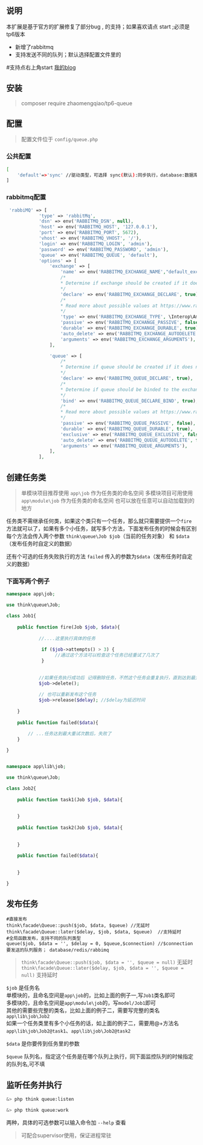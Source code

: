 
## 说明
本扩展是基于官方的扩展修复了部分bug , 的支持；如果喜欢请点 start ;必须是tp6版本
- 新增了rabbitmq
- 支持发送不同的队列；默认选择配置文件里的

#支持点右上角start
[我的blog](http://blog.suiyidian.cn)
## 安装

> composer require zhaomengqiao/tp6-queue

## 配置

> 配置文件位于 `config/queue.php`

### 公共配置

```bash
[
    'default'=>'sync' //驱动类型，可选择 sync(默认):同步执行，database:数据库驱动,redis:Redis驱动 rabbitmq
]
```

### rabbitmq配置
```php
 'rabbiMQ' => [
            'type' => 'rabbitMq',
            'dsn' => env('RABBITMQ_DSN', null),
            'host' => env('RABBITMQ_HOST', '127.0.0.1'),
            'port' => env('RABBITMQ_PORT', 5672),
            'vhost' => env('RABBITMQ_VHOST', '/'),
            'login' => env('RABBITMQ_LOGIN', 'admin'),
            'password' => env('RABBITMQ_PASSWORD', 'admin'),
            'queue' => env('RABBITMQ_QUEUE', 'default'),
            'options' => [
                'exchange' => [
                    'name' => env('RABBITMQ_EXCHANGE_NAME',"default_exchange"),
                    /*
                    * Determine if exchange should be created if it does not exist.
                    */
                    'declare' => env('RABBITMQ_EXCHANGE_DECLARE', true),
                    /*
                    * Read more about possible values at https://www.rabbitmq.com/tutorials/amqp-concepts.html
                    */
                    'type' => env('RABBITMQ_EXCHANGE_TYPE', \Interop\Amqp\AmqpTopic::TYPE_DIRECT),
                    'passive' => env('RABBITMQ_EXCHANGE_PASSIVE', false),
                    'durable' => env('RABBITMQ_EXCHANGE_DURABLE', true),
                    'auto_delete' => env('RABBITMQ_EXCHANGE_AUTODELETE', false),
                    'arguments' => env('RABBITMQ_EXCHANGE_ARGUMENTS'),
                ],

                'queue' => [
                    /*
                    * Determine if queue should be created if it does not exist.
                    */
                    'declare' => env('RABBITMQ_QUEUE_DECLARE', true),
                    /*
                    * Determine if queue should be binded to the exchange created.
                    */
                    'bind' => env('RABBITMQ_QUEUE_DECLARE_BIND', true),
                    /*
                    * Read more about possible values at https://www.rabbitmq.com/tutorials/amqp-concepts.html
                    */
                    'passive' => env('RABBITMQ_QUEUE_PASSIVE', false),
                    'durable' => env('RABBITMQ_QUEUE_DURABLE', true),
                    'exclusive' => env('RABBITMQ_QUEUE_EXCLUSIVE', false),
                    'auto_delete' => env('RABBITMQ_QUEUE_AUTODELETE', false),
                    'arguments' => env('RABBITMQ_QUEUE_ARGUMENTS'),
                ],
            ],

```
## 创建任务类
> 单模块项目推荐使用 `app\job` 作为任务类的命名空间
> 多模块项目可用使用 `app\module\job` 作为任务类的命名空间
> 也可以放在任意可以自动加载到的地方

任务类不需继承任何类，如果这个类只有一个任务，那么就只需要提供一个`fire`方法就可以了，如果有多个小任务，就写多个方法，下面发布任务的时候会有区别  
每个方法会传入两个参数 `think\queue\Job $job`（当前的任务对象） 和 `$data`（发布任务时自定义的数据）

还有个可选的任务失败执行的方法 `failed` 传入的参数为`$data`（发布任务时自定义的数据）

### 下面写两个例子

```php
namespace app\job;

use think\queue\Job;

class Job1{
    
    public function fire(Job $job, $data){
    
            //....这里执行具体的任务 
            
             if ($job->attempts() > 3) {
                  //通过这个方法可以检查这个任务已经重试了几次了
             }
            
            
            //如果任务执行成功后 记得删除任务，不然这个任务会重复执行，直到达到最大重试次数后失败后，执行failed方法
            $job->delete();
            
            // 也可以重新发布这个任务
            $job->release($delay); //$delay为延迟时间
          
    }
    
    public function failed($data){
    
        // ...任务达到最大重试次数后，失败了
    }

}

```

```php

namespace app\lib\job;

use think\queue\Job;

class Job2{
    
    public function task1(Job $job, $data){
    
          
    }
    
    public function task2(Job $job, $data){
    
          
    }
    
    public function failed($data){
    
          
    }

}

```


## 发布任务
```injectablephp
#直接发布
think\facade\Queue::push($job, $data, $queue) //无延时
think\facade\Queue::later($delay, $job, $data, $queue)  //支持延时
#全局函数发布，支持不同的队列类型
queue($job, $data = '', $delay = 0, $queue,$connection) //$connection 要发送的队列服务； database/redis/rabbimq

```
> `think\facade\Queue::push($job, $data = '', $queue = null)` 无延时
> `think\facade\Queue::later($delay, $job, $data = '', $queue = null)`  支持延时
> 

`$job` 是任务名  
单模块的，且命名空间是`app\job`的，比如上面的例子一,写`Job1`类名即可  
多模块的，且命名空间是`app\module\job`的，写`model/Job1`即可  
其他的需要些完整的类名，比如上面的例子二，需要写完整的类名`app\lib\job\Job2`  
如果一个任务类里有多个小任务的话，如上面的例子二，需要用@+方法名`app\lib\job\Job2@task1`、`app\lib\job\Job2@task2`

`$data` 是你要传到任务里的参数

`$queue` 队列名，指定这个任务是在哪个队列上执行，同下面监控队列的时候指定的队列名,可不填

## 监听任务并执行

```bash
&> php think queue:listen

&> php think queue:work
```

两种，具体的可选参数可以输入命令加 `--help` 查看

> 可配合supervisor使用，保证进程常驻
